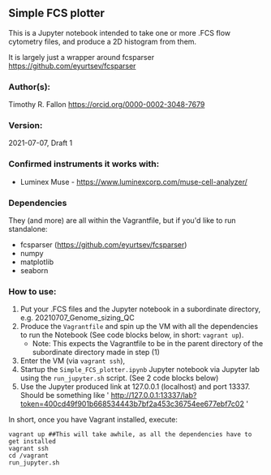 ## Simple FCS plotter
This is a Jupyter notebook intended to take one or more .FCS flow cytometry files, and produce a 2D histogram from them.

It is largely just a wrapper around fcsparser https://github.com/eyurtsev/fcsparser

### Author(s): 
Timothy R. Fallon
https://orcid.org/0000-0002-3048-7679

### Version:
2021-07-07, Draft 1

### Confirmed instruments it works with:
- Luminex Muse - https://www.luminexcorp.com/muse-cell-analyzer/ 

### Dependencies
They (and more) are all within the Vagrantfile, but if you'd like to run standalone:
- fcsparser (https://github.com/eyurtsev/fcsparser)
- numpy
- matplotlib
- seaborn

### How to use:
1. Put your .FCS files and the Jupyter notebook in a subordinate directory, e.g. 20210707_Genome_sizing_QC
2. Produce the `Vagrantfile` and spin up the VM with all the dependencies to run the Notebook (See code blocks below, in short: `vagrant up`). 
    - Note: This expects the Vagrantfile to be in the parent directory of the subordinate directory made in step (1)
3. Enter the VM (via `vagrant ssh`), 
4. Startup the `Simple_FCS_plotter.ipynb` Jupyter notebook via Jupyter lab using the `run_jupyter.sh` script. (See 2 code blocks below)
5. Use the Jupyter produced link at 127.0.0.1 (localhost) and port 13337. Should be something like ' http://127.0.0.1:13337/lab?token=400cd49f901b668534443b7bf2a453c36754ee677ebf7c02 '

In short, once you have Vagrant installed, execute:
```
vagrant up ##This will take awhile, as all the dependencies have to get installed
vagrant ssh
cd /vagrant
run_jupyter.sh
```

